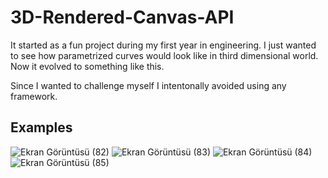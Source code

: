 # 3D-Rendered-Canvas-API
It started as a fun project during my first year in engineering. I just wanted to see how parametrized curves would look like in third dimensional world. Now it evolved to something like this.

Since I wanted to challenge myself I intentonally avoided using any framework.

## Examples
![Ekran Görüntüsü (82)](https://github.com/user-attachments/assets/dc257bc8-2fa2-48ec-a8c1-b7a4187406e1)
![Ekran Görüntüsü (83)](https://github.com/user-attachments/assets/59464c65-f11c-44f4-9dce-69e9479f5a10)
![Ekran Görüntüsü (84)](https://github.com/user-attachments/assets/ee38bd04-fd9e-40cd-b948-68c797fb8eb4)
![Ekran Görüntüsü (85)](https://github.com/user-attachments/assets/7399ba2c-c2a5-428c-9381-20b36bc660ee)
